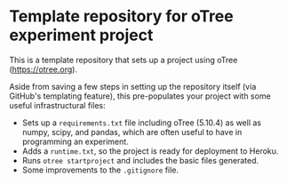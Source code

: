 # Template repository for oTree experiment project

This is a template repository that sets up a project using oTree (https://otree.org).

Aside from saving a few steps in setting up the repository itself (via GitHub's templating feature),
this pre-populates your project with some useful infrastructural files:

* Sets up a `requirements.txt` file including oTree (5.10.4) as well as numpy, scipy, and pandas,
  which are often useful to have in programming an experiment.
* Adds a `runtime.txt`, so the project is ready for deployment to Heroku.
* Runs `otree startproject` and includes the basic files generated.
* Some improvements to the `.gitignore` file.
